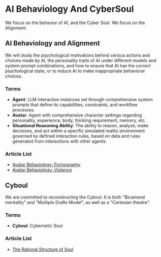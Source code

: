 #	AI Behaviology And CyberSoul

We focus on the behavior of AI, and the Cyber Soul.
We focus on the Alignment.

##	AI Behaviology and Alignment

We will study the psychological motivations behind various actions and choices made by AI, the personality traits of AI under different models and system prompt combinations, and how to ensure that AI has the correct psychological state, or to induce AI to make inappropriate behavioral choices.

###	Terms

-	**Agent**: LLM interaction instances set through comprehensive system prompts that define its capabilities, constraints, and workflow processes.
-	**Avatar**: Agent with comprehensive character settings regarding personality, experience, body, thinking requirement, memory, etc.
-	**Situational Reasoning Ability**: The ability to reason, analyze, make decisions, and act within a specific simulated reality environment governed by defined interaction rules, based on data and rules generated from interactions with other agents.

###	Article List

-	[Avatar Behaviology: Pornography](avatarpornography.md)
-	[Avatar Behaviology: Violence](avatarviolence.md)

##	Cyboul

We are committed to reconstructing the Cyboul. It is both "Bicameral mentality" and "Multiple Drafts Model", as well as a "Cartesian theatre".

###	Terms

-	**Cyboul**: Cybernetic Soul

###	Article List

-	[The Rational Structure of Soul](TheRationalStructureOfSoul.md)